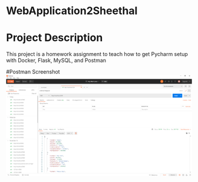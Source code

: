 # WebApplication2Sheethal

# Project Description
This project is a homework assignment to teach how to get Pycharm setup with Docker, Flask, MySQL, and Postman

#Postman Screenshot
![postman request output](screenshots/postmanworking.png)